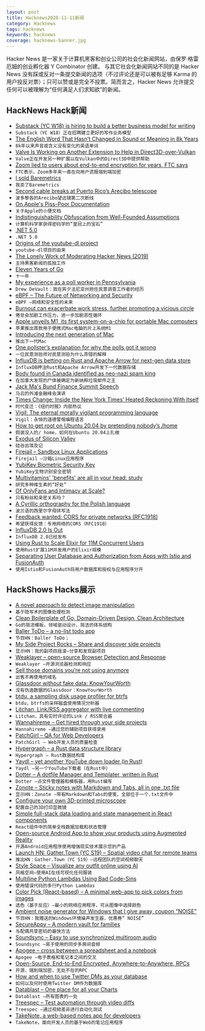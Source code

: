 ```yaml
---
layout: post
title: Hacknews2020-11-11新闻
category: Hacknews
tags: hacknews
keywords: hacknews
coverage: hacknews-banner.jpg
---
```


Hacker News 是一家关于计算机黑客和创业公司的社会化新闻网站，由保罗·格雷厄姆的创业孵化器 Y Combinator 创建。
与其它社会化新闻网站不同的是 Hacker News 没有踩或反对一条提交新闻的选项（不过评论还是可以被有足够 Karma 的用户投反对票）；只可以赞或是完全不投票。简而言之，Hacker News 允许提交任何可以被理解为“任何满足人们求知欲”的新闻。

## HackNews Hack新闻


- [Substack (YC W18) is hiring to build a better business model for writing](https://substack.com/jobs)
- `Substack（YC W18）正在招聘建立更好的写作业务模型`
- [The English Word That Hasn’t Changed in Sound or Meaning in 8k Years](http://nautil.us/blog/-the-english-word-that-hasnt-changed-in-sound-or-meaning-in-8000-years)
- `8k年以来声音或含义没有变化的英语单词`
- [Valve Is Working on Another Extension to Help in Direct3D-over-Vulkan](https://www.phoronix.com/scan.php?page=news_item&px=VK_VALVE_mutable_descriptor)
- `Valve正在开发另一种扩展以在Vulkan中的Direct3D中提供帮助`
- [Zoom lied to users about end-to-end encryption for years, FTC says](https://arstechnica.com/tech-policy/2020/11/zoom-lied-to-users-about-end-to-end-encryption-for-years-ftc-says/)
- `FTC表示，Zoom多年来一直在向用户谎报端到端加密`
- [I sold Baremetrics](https://baremetrics.com/blog/i-sold-baremetrics)
- `我卖了Baremetrics`
- [Second cable breaks at Puerto Rico’s Arecibo telescope](https://www.sciencemag.org/news/2020/11/second-cable-breaks-puerto-rico-s-arecibo-telescope)
- `波多黎各的Arecibo望远镜第二次断线`
- [On Apple's Piss-Poor Documentation](https://www.caseyliss.com/2020/11/10/on-apples-pisspoor-documentation)
- `关于Apple的小便文档`
- [Indistinguishability Obfuscation from Well-Founded Assumptions](https://www.quantamagazine.org/computer-scientists-achieve-crown-jewel-of-cryptography-20201110/)
- `计算机科学家获得密码学的“皇冠上的宝石”`
- [.NET 5.0](https://devblogs.microsoft.com/dotnet/announcing-net-5-0/)
- `.NET 5.0`
- [Origins of the youtube-dl project](https://rg3.name/202011071352.html)
- `youtube-dl项目的由来`
- [The Lonely Work of Moderating Hacker News (2019)](https://www.newyorker.com/news/letter-from-silicon-valley/the-lonely-work-of-moderating-hacker-news)
- `主持黑客新闻的孤独工作`
- [Eleven Years of Go](https://blog.golang.org/11years)
- `十一年`
- [My experience as a poll worker in Pennsylvania](https://portal.drewdevault.com/2020/11/10/2020-Election-worker.gmi)
- `Drew DeVault：我在宾夕法尼亚州担任民意调查工作者的经历`
- [eBPF – The Future of Networking and Security](https://cilium.io/blog/2020/11/10/ebpf-future-of-networking/)
- `eBPF –网络和安全性的未来`
- [Burnout can exacerbate work stress, further promoting a vicious circle](https://www.uni-mainz.de/presse/aktuell/12451_ENG_HTML.php)
- `倦怠会加剧工作压力，进一步加剧恶性循环`
- [Apple unveils M1, its first system-on-a-chip for portable Mac computers](https://9to5mac.com/2020/11/10/apple-unveils-m1-its-first-system-on-a-chip-for-portable-mac-computers/)
- `苹果推出首款用于便携式Mac电脑的片上系统M1`
- [Introducing the next generation of Mac](https://www.apple.com/newsroom/2020/11/introducing-the-next-generation-of-mac/)
- `推出下一代Mac`
- [One pollster’s explanation for why the polls got it wrong](https://www.vox.com/policy-and-politics/2020/11/10/21551766/election-polls-results-wrong-david-shor)
- `一位民意测验师对民意测验为什么弄错的解释`
- [InfluxDB is betting on Rust and Apache Arrow for next-gen data store](https://www.influxdata.com/blog/announcing-influxdb-iox/)
- `InfluxDB押注Rust和Apache Arrow开发下一代数据存储`
- [Body found in Canada identified as neo-nazi spam king](https://krebsonsecurity.com/2020/11/body-found-in-canada-identified-as-neo-nazi-spam-king/)
- `在加拿大发现的尸体被确定为新纳粹垃圾邮件之王`
- [Jack Ma's Bund Finance Summit Speech](https://interconnected.blog/jack-ma-bund-finance-summit-speech/)
- `马云的外滩金融峰会演讲`
- [Times Change: Inside the New York Times’ Heated Reckoning With Itself](https://nymag.com/intelligencer/2020/11/inside-the-new-york-times-heated-reckoning-with-itself.html)
- `时代变迁：《纽约时报》内部热议`
- [Vigil: The eternal morally vigilant programming language](https://github.com/munificent/vigil)
- `Vigil：永恒的道德警惕编程语言`
- [How to get root on Ubuntu 20.04 by pretending nobody’s /home](https://securitylab.github.com/research/Ubuntu-gdm3-accountsservice-LPE)
- `假装没人的/ home，如何在Ubuntu 20.04上扎根`
- [Exodus of Silicon Valley](https://breakingground.us/exodus/)
- `硅谷出埃及记`
- [Firejail – Sandbox Linux Applications](https://github.com/netblue30/firejail)
- `Firejail –沙箱Linux应用程序`
- [YubiKey Biometric Security Key](https://www.yubico.com/blog/getting-a-biometric-security-key-right/)
- `YubiKey生物识别安全密钥`
- [Multivitamins' 'benefits' are all in your head: study](https://medicalxpress.com/news/2020-11-multivitamin-multimineral-users-self-report-health.html)
- `研究多种维生素的“好处”`
- [Of OnlyFans and Intimacy at Scale?](https://jamesmcgirk.substack.com/p/sirens-in-the-digital-ocean)
- `只有粉丝和亲密关系吗？`
- [A Cyrillic orthography for the Polish language](http://steen.free.fr/cyrpol/index.html)
- `波兰语的西里尔字母拼写法`
- [Feedback wanted: CORS for private networks (RFC1918)](https://web.dev/cors-rfc1918-feedback/)
- `希望获得反馈：专用网络的CORS（RFC1918）`
- [InfluxDB 2.0 Is Out](https://www.influxdata.com/blog/influxdata-advances-possibilities-of-time-series-data-with-general-availability-of-influxdb-2-0/)
- `InfluxDB 2.0已经发布`
- [Using Rust to Scale Elixir for 11M Concurrent Users](https://blog.discord.com/using-rust-to-scale-elixir-for-11-million-concurrent-users-c6f19fc029d3)
- `使用Rust扩展11M并发用户的Elixir规模`
- [Separating User Database and Authorization from Apps with Istio and FusionAuth](https://reachablegames.com/oidc-fusionauth-istio/)
- `使用Istio和FusionAuth将用户数据库和授权与应用程序分开`


## HackShows Hacks展示

- [ A novel approach to detect image manipulation](https://github.com/dennis-tra/image-stego)
- `基于隐写术的图像处理检测`
- [ Clean Boilerplate of Go, Domain-Driven Design, Clean Architecture](https://github.com/resotto/goilerplate)
- `Go的简洁模板，领域驱动设计，简洁的体系结构`
- [ Baller ToDo – a no-list todo app](https://ballertodo.com/)
- `节目HN：Baller ToDo；`
- [ My Side Project Rocks – Share and discover side projects](https://mysideproject.rocks)
- `显示HN：我的副项目摇滚–分享和发现副项目`
- [ Weaklayer – open-source Browser Detection and Response](https://weaklayer.com)
- `Weaklayer –开源浏览器检测和响应`
- [ Sell those domains you’re not using anymore](https://nicenames.org)
- `出售不再使用的域名`
- [ Glassdoor without fake data: KnowYourWorth](https://knowyourworth.site/)
- `没有伪造数据的Glassdoor：KnowYourWorth`
- [ btdu, a sampling disk usage profiler for btrfs](https://github.com/CyberShadow/btdu)
- `btdu，btrfs的采样磁盘使用情况分析器`
- [ Litchan, Link/RSS aggregator with live commenting](https://litchan.com)
- `Litchan，具有实时评论的Link / RSS聚合器`
- [ Wannahireme – Get hired through your side projects](https://wannahireme.com/)
- `Wannahireme –通过您的辅助项目获得录用`
- [ PatchGirl – QA for Web Developers](https://patchgirl.io/)
- `PatchGirl – Web开发人员的质量检查`
- [ Hypergraph – a Rust data structure library](https://crates.io/crates/hypergraph)
- `Hypergraph – Rust数据结构库`
- [ Yaydl – yet another YouTube down loader (in Rust)](https://github.com/dertuxmalwieder/yaydl)
- `Yaydl –另一个YouTube下载者（在Rust中）`
- [ Dotter – A dotfile Manager and Templater, written in Rust](https://github.com/SuperCuber/dotter)
- `Dotter –点文件管理器和模板器，用Rust编写`
- [ Zonote – Sticky notes with Markdown and Tabs, all in one .txt file](https://github.com/zonetti/zonote)
- `显示HN：Zonote –带有Markdown和Tabs的便笺，全部位于一个.txt文件中`
- [ Configure your own 3D-printed microscope](https://microscope-stls.openflexure.org/)
- `配置自己的3D打印显微镜`
- [ Simple full-stack data loading and state management in React components](https://github.com/davnicwil/react-frontload)
- `React组件中的简单全栈数据加载和状态管理`
- [ Open-source Android App to show your products using Augmented Reality](https://github.com/shashank-yadav/glimpse-android/tree/master)
- `开源Android应用程序使用增强现实技术展示您的产品`
- [Launch HN: Gather.Town (YC S19) – Spatial video chat for remote teams](https://gather.town/?ref=hn)
- `推出HN：Gather.Town（YC S19）–远程团队的空间视频聊天`
- [ Style Space – Visualize any outfit online using AI](https://apps.apple.com/us/app/style-space/id1535818149)
- `风格空间–使用AI在线可视化任何服装`
- [ Multiline Python Lambdas Using Bad Code-Sins](https://github.com/j6k4m8/fonc)
- `使用错误代码的多行Python Lambdas`
- [ Color Pick (React-based) – A minimal web-app to pick colors from images](https://github.com/AbubakerSaeed/color-pick)
- `选色（基于反应）–最小的网络应用程序，可从图像中选择颜色`
- [ Ambient noise generator for Windows that I give away, coupon “NOISE”](https://gumroad.com/l/AmvxE)
- `节目HN：我赠送的Windows环境噪声发生器，优惠券“ NOISE”`
- [ SecureAppy – A modern vault for families](https://www.secureappy.com/)
- `与配偶共享密码的最快方法`
- [ Soundsync – Easy to use synchronized multiroom audio](https://soundsync.app/)
- `Soundsync –易于使用的同步多房间音频`
- [ Apogee – cross between a spreadsheet and a notebook](https://www.apogeejs.com)
- `Apogee –电子表格和笔记本之间的交叉`
- [ Open-Source, End-to-End Encrypted, Anywhere-to-Anywhere, RPCs](https://www.telekinesis.cloud)
- `开源，端到端加密，无处不在的RPC`
- [ How and when to use Twitter DMs as your database](https://medium.com/@armin.samii/a-dm-based-database-for-twitterbots-on-aws-lambda-1d4a804ca209)
- `如何以及何时使用Twitter DM作为数据库`
- [ Datablast – One place for all your Charts](https://datablast.com)
- `Datablast –所有图表的一处`
- [ Treespec – Test automation through video diffs](https://treespec.com)
- `Treespec –通过视频差异进行自动化测试`
- [ TakeNote, a web-based notes app for developers](https://github.com/taniarascia/takenote)
- `TakeNote，面向开发人员的基于Web的笔记应用程序`

